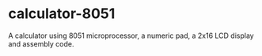 # calculator-8051
A calculator using 8051 microprocessor, a numeric pad, a 2x16 LCD display and assembly code.
